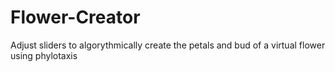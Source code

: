 # Flower-Creator
 Adjust sliders to algorythmically create the petals and bud of a virtual flower using phylotaxis
